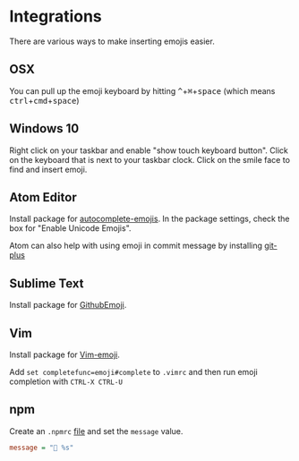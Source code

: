 # Integrations

There are various ways to make inserting emojis easier.

## OSX

You can pull up the emoji keyboard by hitting <kbd>^</kbd>+<kbd>⌘</kbd>+<kbd>space</kbd> (which means <kbd>ctrl</kbd>+<kbd>cmd</kbd>+<kbd>space</kbd>)

## Windows 10

Right click on your taskbar and enable "show touch keyboard button".
Click on the keyboard that is next to your taskbar clock.
Click on the smile face to find and insert emoji.

## Atom Editor

Install package for [autocomplete-emojis](https://atom.io/packages/autocomplete-emojis).
In the package settings, check the box for "Enable Unicode Emojis".

Atom can also help with using emoji in commit message by installing [git-plus](https://atom.io/packages/git-plus)

## Sublime Text

Install package for [GithubEmoji](https://github.com/akatopo/GithubEmoji).

## Vim 

Install package for [Vim-emoji](https://github.com/junegunn/vim-emoji#installation).

Add `set completefunc=emoji#complete` to `.vimrc` and then run emoji completion with `CTRL-X CTRL-U`

## npm

Create an `.npmrc` [file](https://docs.npmjs.com/files/npmrc) and set the `message` value.
```ini
message = "🔖 %s"
```
